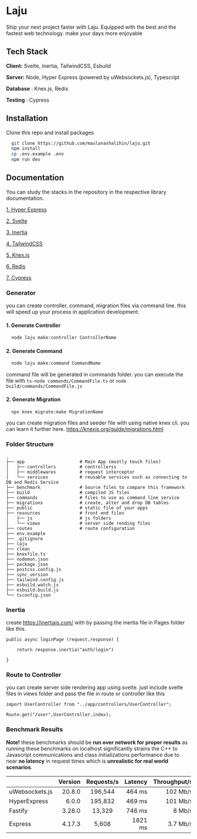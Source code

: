 
# Laju

Ship your next project faster with Laju. Equipped with the best and the fastest web technology. make your days more enjoyable




## Tech Stack

**Client:** Svelte, Inertia, TailwindCSS, Esbuild

**Server:** Node, Hyper Express (powered by uWebsockets.js), Typescript

**Database** : Knex.js, Redis

**Testing** : Cypress


## Installation

Clone this repo and install packages

```bash
  git clone https://github.com/maulanashalihin/laju.git
  npm install
  cp .env.example .env
  npm run dev
```
    
## Documentation

You can study the stacks in the repository in the respective library documentation.

[1. Hyper Express](https://github.com/kartikk221/hyper-express/blob/master/docs/Examples.md)


[2. Svelte](https://learn.svelte.dev/tutorial/welcome-to-svelte)


[3. Inertia](https://inertiajs.com/)


[4. TailwindCSS](https://tailwindcss.com/)


[5. Knex.js](https://knexjs.org/)


[6. Redis](https://github.com/redis/node-redis)


[7. Cypress](https://www.cypress.io/)


###  Generator

you can create controller, command, migration files via command line. this will speed up your process in application development.

#### 1. Generate Controller
```bash
  node laju make:controller ControllerName
```

#### 2. Generate Command
```bash
  node laju make:command CommandName
```
command file will be generated in commands folder. you can execute the file with `ts-node commands/CommandFile.ts` or `node build/commands/CommandFile.js`


#### 2. Generate Migration
```bash
  npx knex migrate:make MigrationName
```
you can create migration files and seeder file with using native knex cli. you can learn it further here. https://knexjs.org/guide/migrations.html

    


### Folder Structure

    .
    ├── app                     # Main App (mostly touch files)
    │   ├── controllers         # controllerss
    │   ├── middlewares         # request interceptor
    │   └── services            # reusable services such as connecting to DB and Redis Service
    ├── benchmark               # Source files to compare this framework
    ├── build                   # compiled JS files
    ├── commands                # files to use as command line service
    ├── migrations              # create, alter and drop DB tables
    ├── public                  # static file of your apps
    ├── resources               # front end files
    │   ├── js                  # js folders
    │   └── views               # server side rending files
    ├── routes                  # route configuration
    ├── env.example
    ├── .gitignore
    ├── laju
    ├── clean
    ├── knexfile.ts
    ├── nodemon.json
    ├── package.json
    ├── postcss.config.js
    ├── sync_version
    ├── tailwind.config.js
    ├── esbuild.watch.js
    ├── esbuild.build.js
    └── tsconfig.json

 
    
### Inertia
create https://inertiajs.com/ with by passing the inertia file in Pages folder like this.

    public async loginPage (request,response) { 
 
        return response.inertia("auth/login")
    
    }

### Route to Controller
you can create server side rendering app using svelte. just include svelte files in views folder and pass the file in route or controller like this

    import UserController from "../app/controllers/UserController"; 

    Route.get("/user",UserController.index);
    
### Benchmark Results
**Note!** these benchmarks should be **run over network for proper results** as running these benchmarks on localhost significantly strains the C++ to Javascript communications and class initializations performance due to near **no latency** in request times which is **unrealistic for real world scenarios**.

|                          | Version | Requests/s | Latency | Throughput/s |
| :--                      | --:     | :-:        | --:     | --:          |
| uWebsockets.js           | 20.8.0  | 196,544    | 464 ms  | 102 Mb/s     |
| HyperExpress             | 6.0.0   | 195,832    | 469 ms  | 101 Mb/s     |
| Fastify                  | 3.28.0  | 13,329     | 746 ms  | 8 Mb/s      |
| Express                  | 4.17.3  | 5,608      | 1821 ms | 3.7 Mb/s     |
